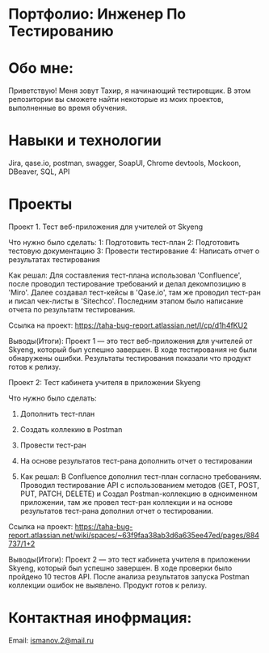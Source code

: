 # Портфолио: Инженер По Тестированию

# Обо мне:
Приветствую! Меня зовут Тахир, я начинающий тестировщик.
В этом репозитории вы сможете найти некоторые из моих проектов, выполненные во время обучения.
  
# Навыки и технологии
Jira, qase.io, postman, swagger, SoapUI, Chrome devtools, Mockoon, DBeaver, SQL, API

# Проекты
Проект 1. Тест веб-приложения для учителей от Skyeng

Что нужно было сделать:
1: Подготовить тест-план
2: Подготовить тестовую документацию
3: Провести тестирование
4: Написать отчет о результатах тестирования

Как решал: Для составления тест-плана использовал 'Confluencе', после проводил тестирование требований и делал декомпозицию в 'Miro'. Далее создавал тест-кейсы в 'Qase.io', там же проводил тест-ран и писал чек-листы в 'Sitechco'. Последним этапом было написание отчета по результатм тестирования.

Ссылка на проект: https://taha-bug-report.atlassian.net/l/cp/d1h4fKU2


Выводы(Итоги): Проект 1 — это тест веб-приложения для учителей от Skyeng, который был успешно завершен.
В ходе тестирования не были обнаружены ошибки. 
Результаты тестирования показали что продукт готов к релизу.




Проект 2: Тест кабинета учителя в приложении Skyeng

Что нужно было сделать:
1. Дополнить тест-план
2. Создать коллекию в Postman
3. Провести тест-ран
4. На основе результатов тест-рана дополнить отчет о тестировании

5. Как решал: В Confluence дополнил тест-план согласно требованиям. Проводил тестирование API с использованием методов (GET, POST, PUT, PATCH, DELETE) и Создал Postman-коллекцию в одноименном приложении, там же провел тест-ран коллекции и на основе результатов тест-рана дополнил отчет о тестировании.

Ссылка на проект: https://taha-bug-report.atlassian.net/wiki/spaces/~63f9faa38ab3d6a635ee47ed/pages/884737/1+2



Выводы(Итоги): Проект 2 — это тест кабинета учителя в приложении Skyeng, который был успешно завершен.
В ходе проверки было пройдено 10 тестов API.
После анализа результатов запуска Postman коллекции ошибок не выявлено. 
Продукт готов к релизу.

# Контактная инофрмация:
Email: ismanov.2@mail.ru
